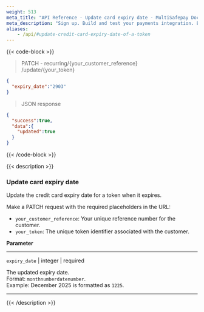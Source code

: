 ```yaml
---
weight: 513
meta_title: "API Reference - Update card expiry date - MultiSafepay Docs"
meta_description: "Sign up. Build and test your payments integration. Explore our products and services. Use our API Reference, SDKs, and wrappers. Get support."
aliases: 
    - /api/#update-credit-card-expiry-date-of-a-token
---
```


{{< code-block >}}

> PATCH - recurring/{your_customer_reference}  
/update/{your_token}

```json
{
  "expiry_date":"2903"
}
```
> JSON response

```json
{
  "success":true,
  "data":{
    "updated":true
  }
}
```

{{< /code-block >}}

{{< description >}}

### Update card expiry date

Update the credit card expiry date for a token when it expires.

Make a PATCH request with the required placeholders in the URL:

- `your_customer_reference`: Your unique reference number for the customer.
- `your_token`: The unique token identifier associated with the customer.

**Parameter**

----------------
`expiry_date` | integer | required

The updated expiry date.  
Format: `monthnumberdatenumber`.  
Example: December 2025 is formatted as `1225`.

----------------
{{< /description >}}
